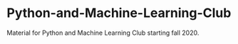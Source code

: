 # Python-and-Machine-Learning-Club
Material for Python and Machine Learning Club starting fall 2020.
